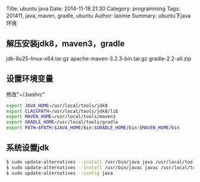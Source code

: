 Title: ubuntu java
Date: 2014-11-18 21:30
Category: programming
Tags: 201411, java, maven, gradle, ubuntu
Author: laomie
Summary: ubuntu下java环境


解压安装jdk8，maven3，gradle
---------------------------------
jdk-8u25-linux-x64.tar.gz
apache-maven-3.2.3-bin.tar.gz
gradle-2.2-all.zip

设置环境变量
------------------------------------
修改"~/.bashrc"
```bash
export JAVA_HOME=/usr/local/tools/jdk8
export CLASSPATH=/usr/local/tools/jdk8/lib
export MAVEN_HOME=/usr/local/tools/maven3
export GRADLE_HOME=/usr/local/tools/gradle
export PATH=$PATH:$JAVA_HOME/bin:$GRADLE_HOME/bin:$MAVEN_HOME/bin
```

系统设置jdk
--------------------------------------------
```bash
$ sudo update-alternatives --install /usr/bin/java java /usr/local/tools/jdk8/bin/java 300
$ sudo update-alternatives --install /usr/bin/javac javac /usr/local/tools/jdk8/bin/javac 300
$ sudo update-alternatives --config java
```



